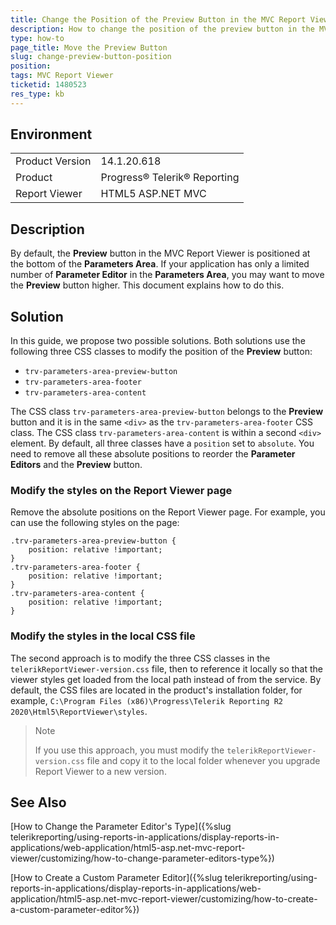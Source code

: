 ```yaml
---
title: Change the Position of the Preview Button in the MVC Report Viewer
description: How to change the position of the preview button in the MVC Report Viewer
type: how-to
page_title: Move the Preview Button
slug: change-preview-button-position
position: 
tags: MVC Report Viewer
ticketid: 1480523
res_type: kb
---
```


## Environment
<table>
	<tbody>
		<tr>
			<td>Product Version</td>
			<td>14.1.20.618</td>
		</tr>
		<tr>
			<td>Product</td>
			<td>Progress® Telerik® Reporting</td>
		</tr>
		<tr>
			<td>Report Viewer</td>
			<td>HTML5 ASP.NET MVC</td>
		</tr>
	</tbody>
</table>


## Description
By default, the **Preview** button in the MVC Report Viewer is positioned at the bottom of the **Parameters Area**. If your application has
only a limited number of **Parameter Editor** in the **Parameters Area**, you may want to move the **Preview** button higher. This document explains how to do this.

## Solution
In this guide, we propose two possible solutions. Both solutions use the following three CSS classes to modify the position of the **Preview** button:

- `trv-parameters-area-preview-button`
- `trv-parameters-area-footer`
- `trv-parameters-area-content`

The CSS class `trv-parameters-area-preview-button` belongs to the **Preview** button and it is in the same `<div>` as the `trv-parameters-area-footer` CSS class.
The CSS class `trv-parameters-area-content` is within a second `<div>` element. By default, all three classes have a `position` set to `absolute`.
You need to remove all these absolute positions to reorder the **Parameter Editors** and the **Preview** button.

### Modify the styles on the Report Viewer page
Remove the absolute positions on the Report Viewer page. For example, you can use the following styles on the page:

````
.trv-parameters-area-preview-button {
	position: relative !important;
}
.trv-parameters-area-footer {
	position: relative !important;
}
.trv-parameters-area-content {
	position: relative !important;
}
````

### Modify the styles in the local CSS file
The second approach is to modify the three CSS classes in the `telerikReportViewer-version.css` file, then to 
reference it locally so that the viewer styles get loaded from the local path instead of from the service. By default, the CSS files are located in the product's
installation folder, for example, `C:\Program Files (x86)\Progress\Telerik Reporting R2 2020\Html5\ReportViewer\styles`.

>Note
>
>If you use this approach, you must modify the `telerikReportViewer-version.css` file and copy it to the local folder whenever you upgrade Report Viewer to a new version.

## See Also
[How to Change the Parameter Editor's Type]({%slug telerikreporting/using-reports-in-applications/display-reports-in-applications/web-application/html5-asp.net-mvc-report-viewer/customizing/how-to-change-parameter-editors-type%})

[How to Create a Custom Parameter Editor]({%slug telerikreporting/using-reports-in-applications/display-reports-in-applications/web-application/html5-asp.net-mvc-report-viewer/customizing/how-to-create-a-custom-parameter-editor%})
